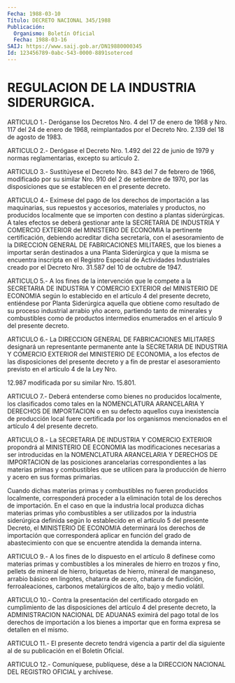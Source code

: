 ```yaml
---
Fecha: 1988-03-10
Título: DECRETO NACIONAL 345/1988
Publicación:
  Organismo: Boletín Oficial
  Fecha: 1988-03-16
SAIJ: https://www.saij.gob.ar/DN19880000345
Id: 123456789-0abc-543-0000-8891soterced
---
```

# REGULACION DE LA INDUSTRIA SIDERURGICA.

<a id="1"></a>
ARTICULO  1.- Deróganse los Decretos Nro. 4 del 17 de enero de 1968 y Nro. 117  del  24  de enero de 1968, reimplantados por el Decreto Nro. 2.139 del 18 de agosto de 1983.

<a id="2"></a>
ARTICULO  2.- Derógase el Decreto Nro. 1.492 del 22 de junio de 1979 y normas reglamentarias, excepto su artículo 2.

<a id="3"></a>
ARTICULO  3.-  Sustitúyese  el Decreto Nro. 843 del 7 de febrero de 1966, modificado por su similar Nro.  910  del  2  de  setiembre de 1970,  por  las  disposiciones  que  se  establecen  en el presente decreto.

<a id="4"></a>
ARTICULO  4.- Exímese del pago de los derechos de importación a las maquinarias,  sus  repuestos  y accesorios, materiales y productos, no producidos localmente que se  importen  con  destino  a  plantas siderúrgicas.    A  tales  efectos  se  deberá  gestionar  ante  la SECRETARIA DE INDUSTRIA  Y  COMERCIO  EXTERIOR  del  MINISTERIO  DE ECONOMIA  la  pertinente  certificación,  debiendo  acreditar dicha secretaría,  con  el  asesoramiento  de  la  DIRECCION  GENERAL  DE FABRICACIONES    MILITARES,    que  los  bienes  a  importar  serán destinados a una Planta Siderúrgica  y  que  la  misma se encuentra inscripta  en  el  Registro  Especial  de  Actividades Industriales creado  por  el  Decreto  Nro. 31.587 del 10 de  octubre  de  1947.

<a id="5"></a>
ARTICULO  5.-  A  los  fines de la intervención que le compete a la SECRETARIA DE INDUSTRIA  Y  COMERCIO  EXTERIOR  del  MINISTERIO  DE ECONOMIA  según  lo  establecido  en  el  artículo  4  del presente decreto,  entiéndese  por  Planta  Siderúrgica  aquella que obtiene como  resultado  de  su  proceso  industrial  arrabio  yño   acero, partiendo  tanto  de  minerales  y  combustibles  como de productos intermedios  enumerados  en  el  artículo  9 del presente  decreto.

<a id="6"></a>
ARTICULO  6.-  La  DIRECCION  GENERAL  DE  FABRICACIONES  MILITARES designará   un  representante  permanente  ante  la  SECRETARIA  DE INDUSTRIA Y  COMERCIO  EXTERIOR  del  MINISTERIO DE ECONOMIA, a los efectos  de  las disposiciones del presente  decreto  y  a  fin  de prestar el asesoramiento  previsto  en el artículo 4 de la Ley Nro.

12.987 modificada por su similar Nro. 15.801.

<a id="7"></a>
ARTICULO    7.-    Deberá  entenderse  como  bienes  no  producidos localmente,  los  clasificados    como  tales  en  la  NOMENCLATURA ARANCELARIA Y DERECHOS DE IMPORTACION  o  en  su  defecto  aquellos cuya  inexistencia  de  producción local fuere certificada por  los organismos mencionados en  el  artículo  4  del  presente  decreto.

<a id="8"></a>
ARTICULO  8.-  La  SECRETARIA  DE  INDUSTRIA  Y  COMERCIO  EXTERIOR propondrá  al  MINISTERIO DE ECONOMIA las modificaciones necesarias a ser introducidas  en  la  NOMENCLATURA  ARANCELARIA Y DERECHOS DE IMPORTACION de las posiciones arancelarias  correspondientes  a las materias  primas  y combustibles que se utilicen para la producción de hierro y acero en sus formas primarias.

Cuando dichas materias  primas  y combustibles no fueren producidos localmente, corresponderá proceder  a  la  eliminación total de los derechos  de  importación.  En  el caso en que la  industria  local produzca dichas materias primas yño  combustibles  a ser utilizados por  la industria siderúrgica definida según lo establecido  en  el artículo   5  del  presente  Decreto,  el  MINISTERIO  DE  ECONOMIA determinará  los  derechos de importación que corresponderá aplicar en  función  del grado  de  abastecimiento  con  que  se  encuentre atendida la demanda interna.

<a id="9"></a>
ARTICULO  9.- A los fines de lo dispuesto en el artículo 8 defínese como materias  primas  y  combustibles a los minerales de hierro en trozos y fino, pellets de mineral  de  hierro, briquetas de hierro, mineral  de  manganeso,  arrabio básico en  lingotes,  chatarra  de acero, chatarra de fundición, ferroaleaciones, carbonos metalúrgicos de alto, bajo y medio volátil.

<a id="10"></a>
ARTICULO  10.-  Contra  la presentación del certificado otorgado en cumplimiento  de las disposiciones  del  artículo  4  del  presente decreto, la ADMINISTRACION  NACIONAL  DE  ADUANAS  eximirá del pago total  de los derechos de importación a los bienes a  importar  que en forma expresa se detallen en el mismo.

<a id="11"></a>
ARTICULO  11.- El presente decreto tendrá vigencia a partir del día siguiente al de su publicación en el Boletín Oficial.

<a id="12"></a>
ARTICULO    12.-  Comuníquese,  publíquese,  dése  a  la  DIRECCION NACIONAL DEL REGISTRO OFICIAL y archívese.